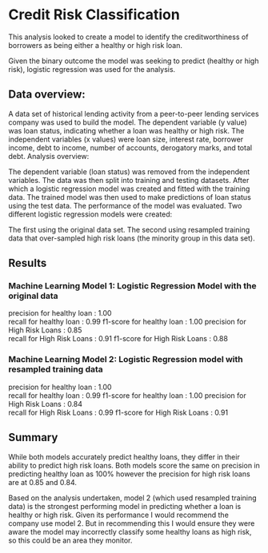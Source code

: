 # Credit Risk Classification

This analysis looked to create a model to identify the creditworthiness of borrowers as being either a healthy or high risk loan.

Given the binary outcome the model was seeking to predict (healthy or high risk), logistic regression was used for the analysis.

## Data overview:

A data set of historical lending activity from a peer-to-peer lending services company was used to build the model.
The dependent variable (y value) was loan status, indicating whether a loan was healthy or high risk.
The independent variables (x values) were loan size, interest rate, borrower income, debt to income, number of accounts, derogatory marks, and total debt.
Analysis overview:

The dependent variable (loan status) was removed from the independent variables.
The data was then split into training and testing datasets.
After which a logistic regression model was created and fitted with the training data.
The trained model was then used to make predictions of loan status using the test data.
The performance of the model was evaluated.
Two different logistic regression models were created:

The first using the original data set.
The second using resampled training data that over-sampled high risk loans (the minority group in this data set).

## Results
### Machine Learning Model 1: Logistic Regression Model with the original data

precision for healthy loan : 1.00       
recall for healthy loan : 0.99
f1-score for healthy loan : 1.00 
precision for High Risk Loans :  0.85       
recall for High Risk Loans : 0.91 
f1-score for High Risk Loans :  0.88 


### Machine Learning Model 2: Logistic Regression model with resampled training data

precision for healthy loan : 1.00       
recall for healthy loan : 0.99
f1-score for healthy loan : 1.00 
precision for High Risk Loans :  0.84       
recall for High Risk Loans : 0.99
f1-score for High Risk Loans :  0.91 


## Summary
While both models accurately predict healthy loans, they differ in their ability to predict high risk loans.
Both models score the same on precision in predicting healthy loan as 100% however the precision for high risk loans are at 0.85 and 0.84.

Based on the analysis undertaken, model 2 (which used resampled training data) is the strongest performing model in predicting whether a loan is healthy or high risk. Given its performance I would recommend the company use model 2. But in recommending this I would ensure they were aware the model may incorrectly classify some healthy loans as high risk, so this could be an area they monitor. 
